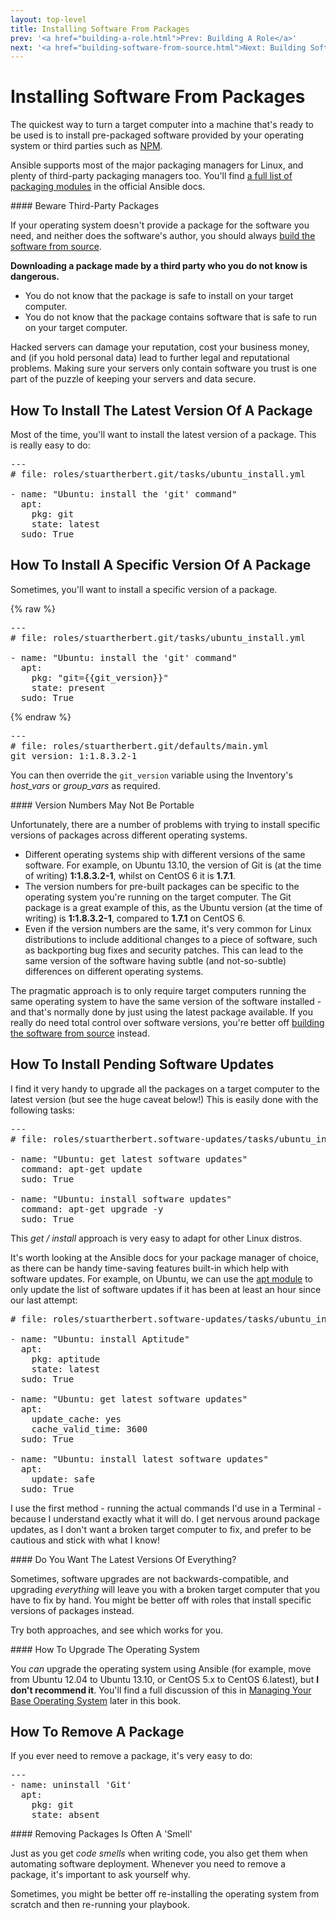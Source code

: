 ```yaml
---
layout: top-level
title: Installing Software From Packages
prev: '<a href="building-a-role.html">Prev: Building A Role</a>'
next: '<a href="building-software-from-source.html">Next: Building Software From Source</a>'
---
```


# Installing Software From Packages

The quickest way to turn a target computer into a machine that's ready to be used is to install pre-packaged software provided by your operating system or third parties such as [NPM](http://npmjs.org).

Ansible supports most of the major packaging managers for Linux, and plenty of third-party packaging managers too.  You'll find [a full list of packaging modules](http://docs.ansible.com/list_of_packaging_modules.html) in the official Ansible docs.

<div class="callout danger" markdown="1">
#### Beware Third-Party Packages

If your operating system doesn't provide a package for the software you need, and neither does the software's author, you should always [build the software from source](building-software-from-source.html).

__Downloading a package made by a third party who you do not know is dangerous.__

* You do not know that the package is safe to install on your target computer.
* You do not know that the package contains software that is safe to run on your target computer.

Hacked servers can damage your reputation, cost your business money, and (if you hold personal data) lead to further legal and reputational problems.  Making sure your servers only contain software you trust is one part of the puzzle of keeping your servers and data secure.
</div>

## How To Install The Latest Version Of A Package

Most of the time, you'll want to install the latest version of a package.  This is really easy to do:

<pre>
---
# file: roles/stuartherbert.git/tasks/ubuntu_install.yml

- name: "Ubuntu: install the 'git' command"
  apt:
    pkg: git
    state: latest
  sudo: True
</pre>

## How To Install A Specific Version Of A Package

Sometimes, you'll want to install a specific version of a package.

{% raw %}

<pre>
---
# file: roles/stuartherbert.git/tasks/ubuntu_install.yml

- name: "Ubuntu: install the 'git' command"
  apt:
    pkg: "git={{git_version}}"
    state: present
  sudo: True
</pre>

{% endraw %}

<pre>
---
# file: roles/stuartherbert.git/defaults/main.yml
git_version: 1:1.8.3.2-1
</pre>

You can then override the `git_version` variable using the Inventory's _host\_vars_ or _group\_vars_ as required.

<div class="callout warning" markdown="1">
#### Version Numbers May Not Be Portable

Unfortunately, there are a number of problems with trying to install specific versions of packages across different operating systems.

* Different operating systems ship with different versions of the same software.  For example, on Ubuntu 13.10, the version of Git is (at the time of writing) __1:1.8.3.2-1__, whilst on CentOS 6 it is __1.7.1__.
* The version numbers for pre-built packages can be specific to the operating system you're running on the target computer.  The Git package is a great example of this, as the Ubuntu version (at the time of writing) is __1:1.8.3.2-1__, compared to __1.7.1__ on CentOS 6.
* Even if the version numbers are the same, it's very common for Linux distributions to include additional changes to a piece of software, such as backporting bug fixes and security patches.  This can lead to the same version of the software having subtle (and not-so-subtle) differences on different operating systems.

The pragmatic approach is to only require target computers running the same operating system to have the same version of the software installed - and that's normally done by just using the latest package available.  If you really do need total control over software versions, you're better off [building the software from source](building-software-from-source.html) instead.
</div>

## How To Install Pending Software Updates

I find it very handy to upgrade all the packages on a target computer to the latest version (but see the huge caveat below!)  This is easily done with the following tasks:

<pre>
---
# file: roles/stuartherbert.software-updates/tasks/ubuntu_install.yml

- name: "Ubuntu: get latest software updates"
  command: apt-get update
  sudo: True

- name: "Ubuntu: install software updates"
  command: apt-get upgrade -y
  sudo: True
</pre>

This _get / install_ approach is very easy to adapt for other Linux distros.

It's worth looking at the Ansible docs for your package manager of choice, as there can be handy time-saving features built-in which help with software updates.  For example, on Ubuntu, we can use the [apt module](http://docs.ansible.com/apt_module.html) to only update the list of software updates if it has been at least an hour since our last attempt:

<pre>
# file: roles/stuartherbert.software-updates/tasks/ubuntu_install.yml

- name: "Ubuntu: install Aptitude"
  apt:
    pkg: aptitude
    state: latest
  sudo: True

- name: "Ubuntu: get latest software updates"
  apt:
    update_cache: yes
    cache_valid_time: 3600
  sudo: True

- name: "Ubuntu: install latest software updates"
  apt:
    update: safe
  sudo: True
</pre>

I use the first method - running the actual commands I'd use in a Terminal - because I understand exactly what it will do.  I get nervous around package updates, as I don't want a broken target computer to fix, and prefer to be cautious and stick with what I know!

<div class="callout warning" markdown="1">
#### Do You Want The Latest Versions Of Everything?

Sometimes, software upgrades are not backwards-compatible, and upgrading _everything_ will leave you with a broken target computer that you have to fix by hand.  You might be better off with roles that install specific versions of packages instead.

Try both approaches, and see which works for you.
</div>

<div class="callout info" markdown="1">
#### How To Upgrade The Operating System

You _can_ upgrade the operating system using Ansible (for example, move from Ubuntu 12.04 to Ubuntu 13.10, or CentOS 5.x to CentOS 6.latest), but __I don't recommend it__.  You'll find a full discussion of this in [Managing Your Base Operating System](managing-your-base-operating-system.html) later in this book.
</div>

## How To Remove A Package

If you ever need to remove a package, it's very easy to do:

<pre>
---
- name: uninstall 'Git'
  apt:
    pkg: git
    state: absent
</pre>

<div class="callout warning" markdown="1">
#### Removing Packages Is Often A 'Smell'

Just as you get _code smells_ when writing code, you also get them when automating software deployment.  Whenever you need to remove a package, it's important to ask yourself why.

Sometimes, you might be better off re-installing the operating system from scratch and then re-running your playbook.
</div>